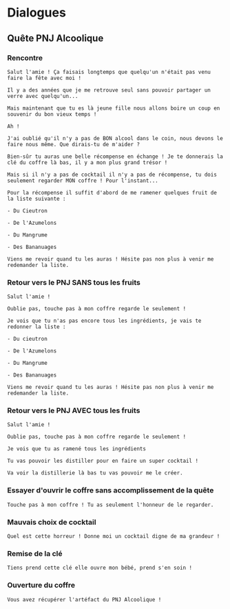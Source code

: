 # Dialogues

## Quête PNJ Alcoolique

### Rencontre
```
Salut l'amie ! Ça faisais longtemps que quelqu'un n'était pas venu faire la fête avec moi !
```
```
Il y a des années que je me retrouve seul sans pouvoir partager un verre avec quelqu'un...
```
```
Mais maintenant que tu es là jeune fille nous allons boire un coup en souvenir du bon vieux temps !
```
```
Ah !
```
```
J'ai oublié qu'il n'y a pas de BON alcool dans le coin, nous devons le faire nous même. Que dirais-tu de m'aider ?
```
```
Bien-sûr tu auras une belle récompense en échange ! Je te donnerais la clé du coffre là bas, il y a mon plus grand trésor !
```
```
Mais si il n'y a pas de cocktail il n'y a pas de récompense, tu dois seulement regarder MON coffre ! Pour l'instant...
```
```
Pour la récompense il suffit d'abord de me ramener quelques fruit de la liste suivante :
```
```
- Du Cieutron
```
```
- De l'Azumelons
```
```
- Du Mangrume
```
```
- Des Bananuages
```
```
Viens me revoir quand tu les auras ! Hésite pas non plus à venir me redemander la liste.
```

### Retour vers le PNJ SANS tous les fruits
```
Salut l'amie !
```
```
Oublie pas, touche pas à mon coffre regarde le seulement !
```
```
Je vois que tu n'as pas encore tous les ingrédients, je vais te redonner la liste :
```
```
- Du cieutron
```
```
- De l'Azumelons
```
```
- Du Mangrume
```
```
- Des Bananuages
```
```
Viens me revoir quand tu les auras ! Hésite pas non plus à venir me redemander la liste.
```

### Retour vers le PNJ AVEC tous les fruits
```
Salut l'amie !
```
```
Oublie pas, touche pas à mon coffre regarde le seulement !
```
```
Je vois que tu as ramené tous les ingrédients
```
```
Tu vas pouvoir les distiller pour en faire un super cocktail !
```
```
Va voir la distillerie là bas tu vas pouvoir me le créer.
```

### Essayer d'ouvrir le coffre sans accomplissement de la quête
```
Touche pas à mon coffre ! Tu as seulement l'honneur de le regarder.
```

### Mauvais choix de cocktail
```
Quel est cette horreur ! Donne moi un cocktail digne de ma grandeur ! 
```

### Remise de la clé
```
Tiens prend cette clé elle ouvre mon bébé, prend s'en soin !
```

### Ouverture du coffre
```
Vous avez récupérer l'artéfact du PNJ Alcoolique !
```
